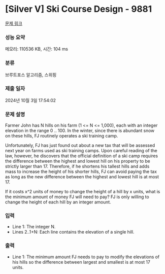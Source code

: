 # [Silver V] Ski Course Design - 9881 

[문제 링크](https://www.acmicpc.net/problem/9881) 

### 성능 요약

메모리: 110536 KB, 시간: 104 ms

### 분류

브루트포스 알고리즘, 스위핑

### 제출 일자

2024년 10월 3일 17:54:02

### 문제 설명

<p>Farmer John has N hills on his farm (1 <= N <= 1,000), each with an integer elevation in the range 0 .. 100.  In the winter, since there is abundant snow on these hills, FJ routinely operates a ski training camp.</p><p>Unfortunately, FJ has just found out about a new tax that will be assessed next year on farms used as ski training camps.  Upon careful reading of the law, however, he discovers that the official definition of a ski camp requires the difference between the highest and lowest hill on his property to be strictly larger than 17.  Therefore, if he shortens his tallest hills and adds mass to increase the height of his shorter hills, FJ can avoid paying the tax as long as the new difference between the highest and lowest hill is at most 17.</p><p>If it costs x^2 units of money to change the height of a hill by x units, what is the minimum amount of money FJ will need to pay?  FJ is only willing to change the height of each hill by an integer amount.</p>

### 입력 

 <ul><li>Line 1: The integer N.</li><li>Lines 2..1+N: Each line contains the elevation of a single hill.</li></ul>

### 출력 

 <ul><li>Line 1: The minimum amount FJ needs to pay to modify the elevations of his hills so the difference between largest and smallest is at most 17 units.</li></ul>

